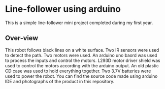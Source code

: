 # Line-follower using arduino
This is a simple line-follower mini project completed during my first year. 

## Over-view
This robot follows black lines on a white surface. Two IR sensors were used to detect the path. Two motors were used. An arduino uno baord was used to process the inputs and control the motors. L293D motor driver shield was used to control the motors according with the arduino output. An old plastic CD case was used to hold everything together. Two 3.7V batteries were used to power the robot. You can find the source code made using arduino IDE and photographs of the product in this repository.
